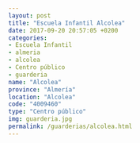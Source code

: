 ```yaml
---
layout: post
title: "Escuela Infantil Alcolea"
date: 2017-09-20 20:57:05 +0200
categories:
- Escuela Infantil
- almeria
- alcolea
- Centro público
- guarderia
name: "Alcolea"
province: "Almería"
location: "Alcolea"
code: "4009460"
type: "Centro público"
img: guarderia.jpg
permalink: /guarderias/alcolea.html
---
```

